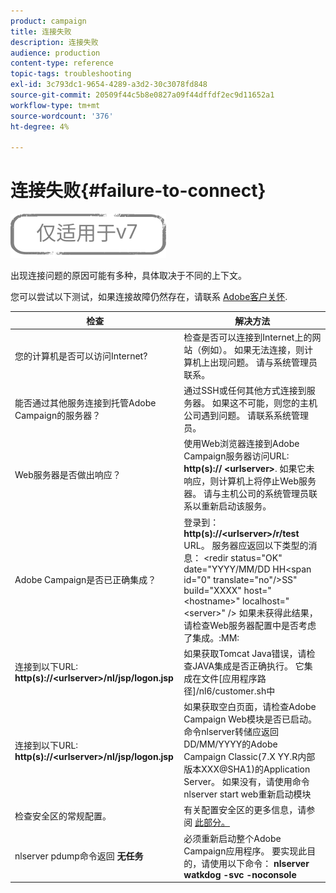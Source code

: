 ```yaml
---
product: campaign
title: 连接失败
description: 连接失败
audience: production
content-type: reference
topic-tags: troubleshooting
exl-id: 3c793dc1-9654-4289-a3d2-30c3078fd848
source-git-commit: 20509f44c5b8e0827a09f44dffdf2ec9d11652a1
workflow-type: tm+mt
source-wordcount: '376'
ht-degree: 4%

---
```


# 连接失败{#failure-to-connect}

![](../../assets/v7-only.svg)

出现连接问题的原因可能有多种，具体取决于不同的上下文。

您可以尝试以下测试，如果连接故障仍然存在，请联系 [Adobe客户关怀](https://helpx.adobe.com/cn/enterprise/admin-guide.html/enterprise/using/support-for-experience-cloud.ug.html).



<table> 
<thead> 
<tr> 
<th>检查<br /> </th> 
<th>解决方法<br /> </th> 
</tr> 
</thead> 
<tbody> 
<tr> 
<td>您的计算机是否可以访问Internet?</td> 
<td>检查是否可以连接到Internet上的网站（例如）。 如果无法连接，则计算机上出现问题。 请与系统管理员联系。</td>
</tr>
<tr> 
<td>能否通过其他服务连接到托管Adobe Campaign的服务器？</td> 
<td>通过SSH或任何其他方式连接到服务器。 如果这不可能，则您的主机公司遇到问题。 请联系系统管理员。</td>
</tr>
<tr> 
<td>Web服务器是否做出响应？</td> 
<td>使用Web浏览器连接到Adobe Campaign服务器访问URL: <b>http(s):// &lt;urlserver&gt;</b>. 如果它未响应，则计算机上将停止Web服务器。 请与主机公司的系统管理员联系以重新启动该服务。</td>
</tr>
<tr> 
<td>Adobe Campaign是否已正确集成？</td> 
<td>登录到： <b>http(s)://&lt;urlserver&gt;/r/test</b> URL。 服务器应返回以下类型的消息： &lt;redir status="OK" date="YYYY/MM/DD HH&lt;span id="0" translate="no"/&gt;SS" build="XXXX" host="&lt;hostname&gt;" localhost="&lt;server&gt;" /&gt;
如果未获得此结果，请检查Web服务器配置中是否考虑了集成。:MM:</td>
</tr>
<tr> 
<td>连接到以下URL: <b>http(s)://&lt;urlserver&gt;/nl/jsp/logon.jsp</b></td>
<td>如果获取Tomcat Java错误，请检查JAVA集成是否正确执行。 它集成在文件[应用程序路径]/nl6/customer.sh中</td>
</tr>
<tr> 
<td>连接到以下URL: <b>http(s)://&lt;urlserver&gt;/nl/jsp/logon.jsp</b></td>
<td>如果获取空白页面，请检查Adobe Campaign Web模块是否已启动。 命令nlserver转储应返回DD/MM/YYYY的Adobe Campaign Classic(7.X YY.R内部版本XXX@SHA1)的Application Server。 如果没有，请使用命令nlserver start web重新启动模块</td>
</tr>
<tr>
<td>检查安全区的常规配置。</td>
<td>有关配置安全区的更多信息，请参阅 <a href="https://experienceleague.adobe.com/docs/campaign-classic/using/installing-campaign-classic/additional-configurations/configuring-campaign-server.html?lang=en#configuring-campaign-server"/>此部分。</a></td>
</tr>
<tr>
<td>nlserver pdump命令返回 <b>无任务</b></td>
<td>必须重新启动整个Adobe Campaign应用程序。 要实现此目的，请使用以下命令： <b>nlserver watkdog -svc -noconsole</b></td>
</tr>
</tbody> 
</table>
